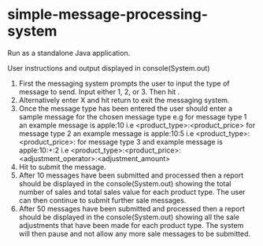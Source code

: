 # simple-message-processing-system

Run as a standalone Java application.

User instructions and output displayed in console(System.out)

1) First the messaging system prompts the user to input the type of message to send. Input either 1, 2, or 3. Then hit <return>.
2) Alternatively enter X and hit return to exit the messaging system.
3) Once the message type has been entered the user should enter a sample message for the chosen message type
e.g for message type 1 an example message is apple:10  i.e <product_type>:<product_price>
    for message type 2 an example message is apple:10:5   i.e <product_type>:<product_price>:<occurrences>
    for message type 3 and example message is apple:10:+:2   i.e <product_type>:<product_price>:<adjustment_operator>:<adjustment_amount>
4) Hit <return> to submit the message.
5) After 10 messages have been submitted and processed then a report should be displayed in the console(System.out) showing the total number of sales and total sales value for each product type. The user can then continue to submit further sale messages.
6) After 50 messages have been submitted and processed then a report should be displayed in the console(System.out) showing all the sale adjustments that have been made for each product type. The system will then pause and not allow any more sale messages to be submitted.
